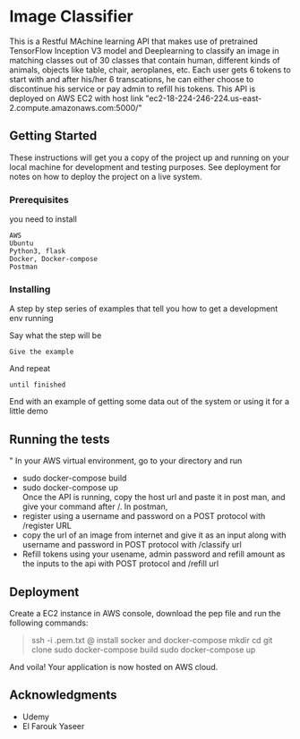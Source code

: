 # Image Classifier

This is a Restful MAchine learning API that makes use of pretrained TensorFlow Inception V3 model and Deeplearning to classify an image in matching classes out of 30 classes that contain human, different kinds of animals, objects like table, chair, aeroplanes, etc. Each user gets 6 tokens to start with and after his/her 6 transcations, he can either choose to discontinue his service or pay admin to refill his tokens. This API is deployed on AWS EC2 with host link "ec2-18-224-246-224.us-east-2.compute.amazonaws.com:5000/"

## Getting Started

These instructions will get you a copy of the project up and running on your local machine for development and testing purposes. See deployment for notes on how to deploy the project on a live system.

### Prerequisites

you need to install

```
AWS 
Ubuntu
Python3, flask
Docker, Docker-compose
Postman
```

### Installing

A step by step series of examples that tell you how to get a development env running

Say what the step will be

```
Give the example
```

And repeat

```
until finished
```

End with an example of getting some data out of the system or using it for a little demo

## Running the tests 
"
In your AWS virtual environment, go to your directory and run
 * sudo docker-compose build <br />
 * sudo docker-compose up <br />
 Once the API is running, copy the host url and paste it in post man, and give your command after /. In postman, <br />
 * register using a username and password on a POST protocol with /register URL <br />
 * copy the url of an image from internet and give it as an input along with username and password in POST protocol with /classify url <br />
 * Refill tokens using your usename, admin password and refill amount as the inputs to the api with POST protocol and /refill url <br />

  
  

## Deployment

Create a EC2 instance in AWS console, download the pep file and run the following commands:
> ssh -i <Pem file location><pem file name>.pem.txt <username>@<public dns of your instance>
 install socker and docker-compose
> mkdir <directory name>
> cd <directory name>
> git clone <your git link to the application containing docker-compose.yml>
> sudo docker-compose build
> sudo docker-compose up
 
 And voila! Your application is now hosted on AWS cloud.

## Acknowledgments

* Udemy
* El Farouk Yaseer
